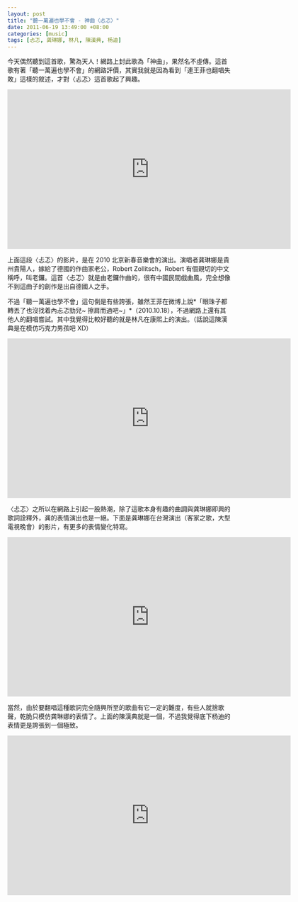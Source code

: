 ```yaml
--- 
layout: post
title: "聽一萬遍也學不會 - 神曲〈忐忑〉"
date: 2011-06-19 13:49:00 +08:00
categories: [music]
tags: [忐忑, 龚琳娜, 林凡, 陳漢典, 杨迪]
---
```


今天偶然聽到這首歌，驚為天人！網路上封此歌為「神曲」，果然名不虛傳。這首歌有著「聽一萬遍也學不會」的網路評價，其實我就是因為看到「連王菲也翻唱失敗」這樣的敘述，才對〈忐忑〉這首歌起了興趣。

<iframe width="640" height="360" src="http://www.youtube.com/embed/h_U5yPK4g-E?rel=0" frameborder="0" allowfullscreen></iframe>

<!-- more -->

上面這段〈忐忑〉的影片，是在 2010 北京新春音樂會的演出。演唱者龚琳娜是貴州貴陽人，嫁給了德國的作曲家老公，Robert Zollitsch，Robert 有個親切的中文稱呼，叫老鑼。這首〈忐忑〉就是由老鑼作曲的，很有中國民間戲曲風，完全想像不到這曲子的創作是出自德國人之手。

不過「聽一萬遍也學不會」這句倒是有些誇張，雖然王菲在微博上說*「眼珠子都轉丟了也沒找着內忐忑勁兒~ 擦肩而過吧~」*（2010.10.18），不過網路上還有其他人的翻唱嘗試。其中我覺得比較好聽的就是林凡在康熙上的演出。（話說這陳漢典是在模仿巧克力男孩吧 XD）

<iframe width="640" height="360" src="http://www.youtube.com/embed/p2mhglGdJzA?rel=0" frameborder="0" allowfullscreen></iframe>

〈忐忑〉之所以在網路上引起一股熱潮，除了這歌本身有趣的曲調與龚琳娜即興的歌詞詮釋外，龚的表情演出也是一絕。下面是龚琳娜在台灣演出（客家之歌，大型電視晚會）的影片，有更多的表情變化特寫。

<iframe width="640" height="360" src="http://www.youtube.com/embed/XJD3RT1jXMc?rel=0" frameborder="0" allowfullscreen></iframe>

當然，由於要翻唱這種歌詞完全隨興所至的歌曲有它一定的難度，有些人就捨歌聲，乾脆只模仿龚琳娜的表情了。上面的陳漢典就是一個，不過我覺得底下杨迪的表情更是誇張到一個極致。

<iframe width="640" height="360" src="http://www.youtube.com/embed/zB-bc2kkQTA?rel=0" frameborder="0" allowfullscreen></iframe>